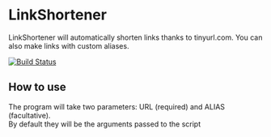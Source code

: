 <h1>LinkShortener</h1>
LinkShortener will automatically shorten links thanks to tinyurl.com. 
You can also make links with custom aliases.

[![Build Status](https://travis-ci.com/silviosanto6605/LinkShortner.svg?branch=master)](https://travis-ci.com/silviosanto6605/LinkShortner)

<h2>How to use</h2>
The program will take two parameters: URL (required) and ALIAS (facultative). 
<br>By default they will be the arguments passed to the script
